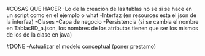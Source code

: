#COSAS QUE HACER
-Lo de la creación de las tablas no se si  se hace en un script como en el ejemplo o what
-Interfaz (en resources esta el json de la interfaz)
-Clases
-Capa de negocio
-Persistencia (si se cambia el nombre en TablasBD_a.json, los nombres de los atributos tienen que ser los mismos de los de la clase en java)


#DONE
-Actualizar el modelo conceptual (poner prestamo)
